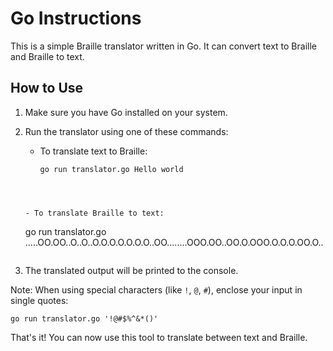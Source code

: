 # Go Instructions

This is a simple Braille translator written in Go. It can convert text to Braille and Braille to text.

## How to Use

1. Make sure you have Go installed on your system.


3. Run the translator using one of these commands:

   - To translate text to Braille:
     ```
     go run translator.go Hello world
     ``` 
    ```

  

   - To translate Braille to text:
     ```
     go run translator.go .....OO.OO..O..O..O.O.O.O.O.O.O..OO........OOO.OO..OO.O.OOO.O.O.O.OO.O..
     ```

4. The translated output will be printed to the console.

Note: When using special characters (like `!`, `@`, `#`), enclose your input in single quotes:

```
go run translator.go '!@#$%^&*()'
```

That's it! You can now use this tool to translate between text and Braille.

